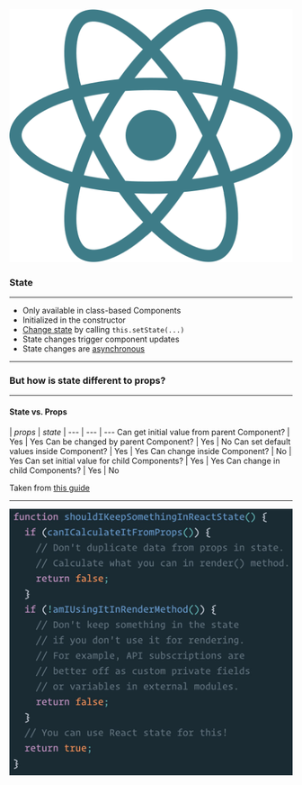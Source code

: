 <img src="img/react.svg" class="spin logo logo--small" />

### State

---

- Only available in class-based Components
- Initialized in the constructor
- [Change state](https://codepen.io/berkmolla/pen/rzGBKP) by calling `this.setState(...)`
- State changes trigger component updates
- State changes are [asynchronous](https://codepen.io/berkmolla/pen/mMBjGX?editors=1111)

---

### But how is state different to props?

---

#### State vs. Props

| _props_ | _state_ |
--- | --- | ---
Can get initial value from parent Component? | Yes | Yes
Can be changed by parent Component? | Yes | No
Can set default values inside Component? | Yes | Yes
Can change inside Component? | No | Yes
Can set initial value for child Components? | Yes | Yes
Can change in child Components? | Yes | No

Taken from [this guide](https://github.com/uberVU/react-guide/blob/master/props-vs-state.md#changing-props-and-state)

---

<img src="img/statetweet.jpeg" width="550"></img>
